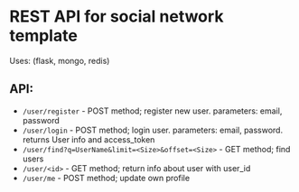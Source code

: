 REST API for social network template
===============

Uses: (flask, mongo, redis)

API:
----
* `/user/register` - POST method; register new user. parameters: email, password
* `/user/login` - POST method; login user. parameters: email, password. returns User info and access_token
* `/user/find?q=UserName&limit=<Size>&offset=<Size>` - GET method; find users
* `/user/<id>` - GET method; return info about user with user_id
* `/user/me` - POST method; update own profile

